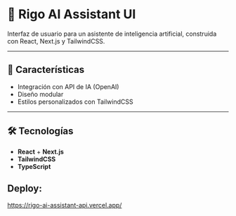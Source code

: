 # 🧠 Rigo AI Assistant UI

Interfaz de usuario para un asistente de inteligencia artificial, construida con React, Next.js y TailwindCSS. 

---

## 🚀 Características

- Integración con API de IA (OpenAI)
- Diseño modular
- Estilos personalizados con TailwindCSS

---

## 🛠️ Tecnologías

- **React** + **Next.js**
- **TailwindCSS**
- **TypeScript**

## Deploy:
https://rigo-ai-assistant-api.vercel.app/
